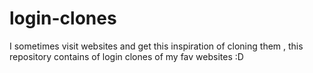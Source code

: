 # login-clones
I sometimes visit websites and get this inspiration of cloning them , this repository contains of login clones of my fav websites :D
